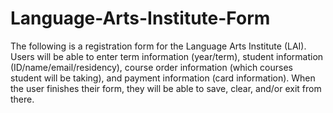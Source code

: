 # Language-Arts-Institute-Form
The following is a registration form for the Language Arts Institute (LAI). Users will be able to enter term information (year/term), student information (ID/name/email/residency), course order information (which courses student will be taking), and payment information (card information). When the user finishes their form, they will be able to save, clear, and/or exit from there.
